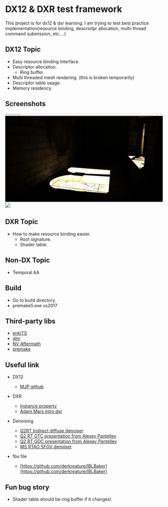 # DX12 & DXR test framework
This project is for dx12 & dxr learning. I am trying to test best practice implementation(resource binding, descriotpr allocation, multi-thread command submission, etc....)

## DX12 Topic
* Easy resource binding interface.
* Descriptor allocation.
	* Ring buffer.
* Multi threaded mesh rendering. (this is broken temporarily)
* Descriptor table usage.
* Memory residency.

## Screenshots
![](diffuse_gi.png)
![](diffuse_gi2.png)

## DXR Topic
* How to make resource binding easier.
	* Root signature.
	* Shader table.

## Non-DX Topic
* Temporal AA

## Build
* Go to build directory.
* premake5.exe vs2017

## Third-party libs
* [enkiTS](https://github.com/dougbinks/enkiTS)
* [glm](https://glm.g-truc.net/0.9.9/index.html)
* [NV Aftermath](https://developer.nvidia.com/nvidia-aftermath)
* [premake](https://premake.github.io/)

## Useful link
* DX12
	* [MJP github](https://github.com/TheRealMJP)
* DXR
	* [Instance property](https://developer.nvidia.com/rtx/raytracing/dxr/DX12-Raytracing-tutorial/Extra/dxr_tutorial_extra2_simple_lighting)
	* [Adam Mars intro dxr](https://github.com/acmarrs/IntroToDXR)

* Denoising
	* [Q2RT Indirect diffuse denoiser](https://github.com/NVIDIA/Q2RTX/blob/master/src/refresh/vkpt/shader/asvgf_lf.comp)
	* [Q2 RT GTC presentation from Alexey Pantellev](https://developer.nvidia.com/gtc/2019/video/S91046/video)
	* [Q2 RT GDC presentation from Alexey Pantellev](https://www.youtube.com/watch?v=FewqoJjHR0A)
	* [MS RTAO SFGV denoiser](https://github.com/microsoft/DirectX-Graphics-Samples/tree/master/Samples/Desktop/D3D12Raytracing/src/D3D12RaytracingRealTimeDenoisedAmbientOcclusion)
* fbx file
	* [https://github.com/derkreature/IBLBaker](https://github.com/derkreature/IBLBaker)

## Fun bug story
* Shader table should be ring buffer if it changes!.
	

